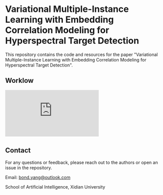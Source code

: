 # Variational Multiple-Instance Learning with Embedding Correlation Modeling for Hyperspectral Target Detection

This repository contains the code and resources for the paper "Variational Multiple-Instance Learning with Embedding Correlation Modeling for Hyperspectral Target Detection".

## Worklow
![PDF Image](https://github.com/BoYangXDU/VMIL-ECM/blob/main/workflow.pdf)


## Contact
For any questions or feedback, please reach out to the authors or open an issue in the repository.

Email: bond.yang@outlook.com

School of Artificial Intelligence, Xidian University
